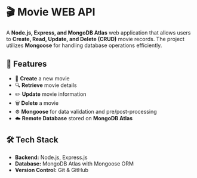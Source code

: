 # 🎬 Movie WEB API  

A **Node.js, Express, and MongoDB Atlas** web application that allows users to **Create, Read, Update, and Delete (CRUD)** movie records. The project utilizes **Mongoose** for handling database operations efficiently.

## 🚀 Features  
- 🎥 **Create** a new movie  
- 🔍 **Retrieve** movie details  
- ✏️ **Update** movie information  
- 🗑️ **Delete** a movie  
- ⚙️ **Mongoose** for data validation and pre/post-processing  
- ☁️ **Remote Database** stored on **MongoDB Atlas**  

## 🛠️ Tech Stack  
- **Backend:** Node.js, Express.js  
- **Database:** MongoDB Atlas with Mongoose ORM   
- **Version Control:** Git & GitHub 
